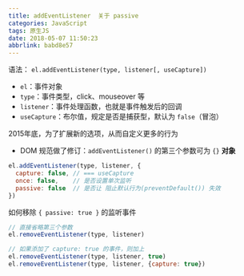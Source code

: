 ```yaml
---
title: addEventListener  关于 passive
categories: JavaScript
tags: 原生JS
date: 2018-05-07 11:50:23
abbrlink: babd8e57
---
```


语法： `el.addEventListener(type, listener[, useCapture])`

- `el`：事件对象
- `type`：事件类型，click、mouseover 等
- `listener`：事件处理函数，也就是事件触发后的回调
- `useCapture`：布尔值，规定是否是捕获型，默认为 `false`（冒泡）

2015年底，为了扩展新的选项，从而自定义更多的行为

- DOM 规范做了修订：`addEventListener()` 的第三个参数可为 `{}` **对象**

```javascript
el.addEventListener(type, listener, {
  capture: false, // === useCapture
  once: false,    // 是否设置单次监听
  passive: false  // 是否让 阻止默认行为(preventDefault()) 失效
})
```
如何移除 `{ passive: true }` 的监听事件
```javascript
// 直接省略第三个参数
el.removeEventListener(type, listener)

// 如果添加了 capture: true 的事件，则加上
el.removeEventListener(type, listener, true)
el.removeEventListener(type, listener, {capture: true})
```

